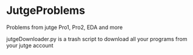 # JutgeProblems
Problems from jutge Pro1, Pro2, EDA and more

jutgeDownloader.py is a trash script to download all your programs from your jutge account
